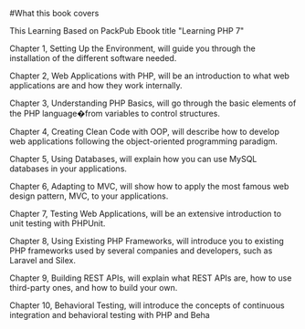 #What this book covers

This Learning Based on PackPub Ebook title "Learning PHP 7"

Chapter 1, Setting Up the Environment, will guide you through the installation of the
different software needed.

Chapter 2, Web Applications with PHP, will be an introduction to what web
applications are and how they work internally.

Chapter 3, Understanding PHP Basics, will go through the basic elements of the PHP
language�from variables to control structures.

Chapter 4, Creating Clean Code with OOP, will describe how to develop web
applications following the object-oriented programming paradigm.

Chapter 5, Using Databases, will explain how you can use MySQL databases in your
applications.

Chapter 6, Adapting to MVC, will show how to apply the most famous web design
pattern, MVC, to your applications.

Chapter 7, Testing Web Applications, will be an extensive introduction to unit testing
with PHPUnit.

Chapter 8, Using Existing PHP Frameworks, will introduce you to existing PHP
frameworks used by several companies and developers, such as Laravel and Silex.

Chapter 9, Building REST APIs, will explain what REST APIs are, how to use
third-party ones, and how to build your own.

Chapter 10, Behavioral Testing, will introduce the concepts of continuous integration
and behavioral testing with PHP and Beha